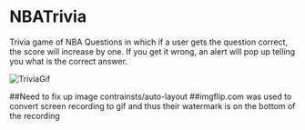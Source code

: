# NBATrivia

Trivia game of NBA Questions in which if a user gets the question correct, the score will increase by one. If you get it wrong, an alert will pop up telling you what is the correct answer.


![TriviaGif](https://user-images.githubusercontent.com/52538852/65456258-e9858800-de16-11e9-9982-4aa7cb01bc67.gif)



##Need to fix up image contrainsts/auto-layout
##imgflip.com was used to convert screen recording to gif and thus their watermark is on the bottom of the recording
